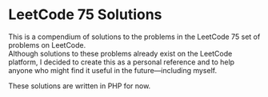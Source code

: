 # LeetCode 75 Solutions

This is a compendium of solutions to the problems in the LeetCode 75 set of problems on LeetCode.  
Although solutions to these problems already exist on the LeetCode platform, I decided to create this as a personal reference and to help anyone who might find it useful in the future—including myself.  

These solutions are written in PHP for now.
